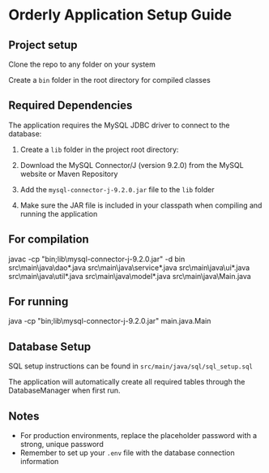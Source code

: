 # Orderly Application Setup Guide

## Project setup

Clone the repo to any folder on your system

Create a `bin` folder in the root directory for compiled classes

## Required Dependencies

The application requires the MySQL JDBC driver to connect to the database:

1. Create a `lib` folder in the project root directory:

2. Download the MySQL Connector/J (version 9.2.0) from the MySQL website or Maven Repository

3. Add the `mysql-connector-j-9.2.0.jar` file to the `lib` folder

4. Make sure the JAR file is included in your classpath when compiling and running the application

## For compilation
javac -cp "bin;lib\mysql-connector-j-9.2.0.jar" -d bin src\main\java\dao\*.java src\main\java\service\*.java src\main\java\ui\*.java src\main\java\util\*.java src\main\java\model\*.java src\main\java\Main.java

## For running
java -cp "bin;lib\mysql-connector-j-9.2.0.jar" main.java.Main

## Database Setup

SQL setup instructions can be found in `src/main/java/sql/sql_setup.sql` 

The application will automatically create all required tables through the DatabaseManager when first run.

## Notes

- For production environments, replace the placeholder password with a strong, unique password
- Remember to set up your `.env` file with the database connection information

